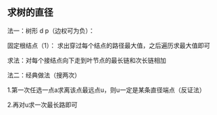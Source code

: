 ## 求树的直径

法一：树形 d p（边权可为负）：

固定根结点（1）： 求出穿过每个结点的路径最大值，之后遍历求最大值即可

求法：对每个接结点向下走到叶节点的最长链和次长链相加



法二：经典做法（搜两次）

1.第一次任选一点a求离该点最远点u，则u一定是某条直径端点（反证法）

2.再对u求一次最长路即可